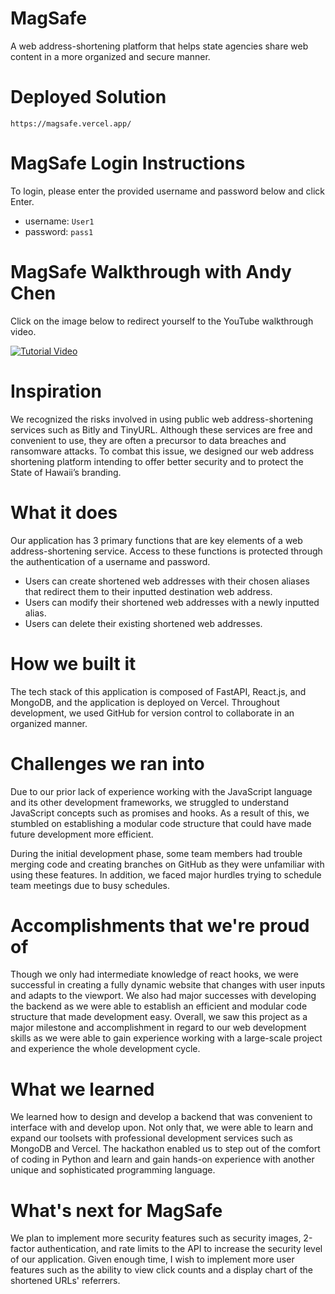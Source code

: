 # MagSafe 
A web address-shortening platform that helps state agencies share web content in a more organized and secure manner. 


# Deployed Solution
`https://magsafe.vercel.app/`

# MagSafe Login Instructions
To login, please enter the provided username and password below and click Enter.
- username: `User1`
- password: `pass1`

# MagSafe Walkthrough with Andy Chen 
Click on the image below to redirect yourself to the YouTube walkthrough video.

[![Tutorial Video](https://i.ytimg.com/vi/5oZZtCWeOO4/maxresdefault.jpg?sqp=-oaymwEmCIAKENAF8quKqQMa8AEB-AH-CYAC0AWKAgwIABABGGUgZShlMA8=&rs=AOn4CLBDHHhZF0azhNfLrJ_maznQLIJnqg)](https://youtu.be/5oZZtCWeOO4)


# Inspiration

We recognized the risks involved in using public web address-shortening services such as Bitly and TinyURL. Although these services are free and convenient to use, they are often a precursor to data breaches and ransomware attacks. To combat this issue, we designed our web address shortening platform intending to offer better security and to protect the State of Hawaii’s branding.

# What it does

Our application has 3 primary functions that are key elements of a web address-shortening service. Access to these functions is protected through the authentication of a username and password.

- Users can create shortened web addresses with their chosen aliases that redirect them to their inputted destination web address.
- Users can modify their shortened web addresses with a newly inputted alias.
- Users can delete their existing shortened web addresses.

# How we built it

The tech stack of this application is composed of FastAPI, React.js, and MongoDB, and the application is deployed on Vercel. Throughout development, we used GitHub for version control to collaborate in an organized manner.

# Challenges we ran into

Due to our prior lack of experience working with the JavaScript language and its other development frameworks, we struggled to understand JavaScript concepts such as promises and hooks. As a result of this, we stumbled on establishing a modular code structure that could have made future development more efficient.

During the initial development phase, some team members had trouble merging code and creating branches on GitHub as they were unfamiliar with using these features. In addition, we faced major hurdles trying to schedule team meetings due to busy schedules.

# Accomplishments that we're proud of

Though we only had intermediate knowledge of react hooks, we were successful in creating a fully dynamic website that changes with user inputs and adapts to the viewport. We also had major successes with developing the backend as we were able to establish an efficient and modular code structure that made development easy. Overall, we saw this project as a major milestone and accomplishment in regard to our web development skills as we were able to gain experience working with a large-scale project and experience the whole development cycle.

# What we learned

We learned how to design and develop a backend that was convenient to interface with and develop upon. Not only that, we were able to learn and expand our toolsets with professional development services such as MongoDB and Vercel. The hackathon enabled us to step out of the comfort of coding in Python and learn and gain hands-on experience with another unique and sophisticated programming language.

# What's next for MagSafe

We plan to implement more security features such as security images, 2-factor authentication, and rate limits to the API to increase the security level of our application. Given enough time, I wish to implement more user features such as the ability to view click counts and a display chart of the shortened URLs' referrers.
